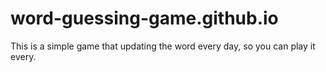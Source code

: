 # word-guessing-game.github.io
This is a simple game that updating the word every day, so you can play it every.
